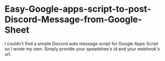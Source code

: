 # Easy-Google-apps-script-to-post-Discord-Message-from-Google-Sheet
I couldn't find a simple Discord auto message script for Google Apps Script so I wrote my own. Simply provide your speadshee's id and your webhook's url.
